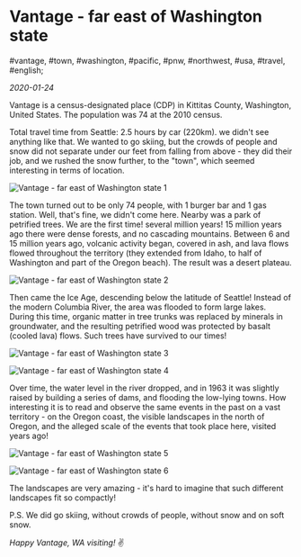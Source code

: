 # Vantage - far east of Washington state

#vantage, #town, #washington, #pacific, #pnw, #northwest, #usa, #travel, #english;

_2020-01-24_

Vantage is a census-designated place (CDP) in Kittitas County, Washington, United States. The population was 74 at the 2010 census.

Total travel time from Seattle: 2.5 hours by car (220km). we didn't see anything like that. We wanted to go skiing, but the crowds of people and snow did not separate under our feet from falling from above - they did their job, and we rushed the snow further, to the "town", which seemed interesting in terms of location.

![Vantage - far east of Washington state 1](/images/vantage-far-east-of-washington-state/1.jpg "Vantage - far east of Washington state 1")

The town turned out to be only 74 people, with 1 burger bar and 1 gas station. Well, that's fine, we didn't come here. Nearby was a park of petrified trees. We are the first time! several million years! 15 million years ago there were dense forests, and no cascading mountains. Between 6 and 15 million years ago, volcanic activity began, covered in ash, and lava flows flowed throughout the territory (they extended from Idaho, to half of Washington and part of the Oregon beach). The result was a desert plateau.

![Vantage - far east of Washington state 2](/images/vantage-far-east-of-washington-state/2.jpg "Vantage - far east of Washington state 2")

Then came the Ice Age, descending below the latitude of Seattle! Instead of the modern Columbia River, the area was flooded to form large lakes. During this time, organic matter in tree trunks was replaced by minerals in groundwater, and the resulting petrified wood was protected by basalt (cooled lava) flows. Such trees have survived to our times!

![Vantage - far east of Washington state 3](/images/vantage-far-east-of-washington-state/3.jpg "Vantage - far east of Washington state 3")

![Vantage - far east of Washington state 4](/images/vantage-far-east-of-washington-state/4.jpg "Vantage - far east of Washington state 4")

Over time, the water level in the river dropped, and in 1963 it was slightly raised by building a series of dams, and flooding the low-lying towns. How interesting it is to read and observe the same events in the past on a vast territory - on the Oregon coast, the visible landscapes in the north of Oregon, and the alleged scale of the events that took place here, visited years ago!

![Vantage - far east of Washington state 5](/images/vantage-far-east-of-washington-state/5.jpg "Vantage - far east of Washington state 5")

![Vantage - far east of Washington state 6](/images/vantage-far-east-of-washington-state/6.jpg "Vantage - far east of Washington state 6")

The landscapes are very amazing - it's hard to imagine that such different landscapes fit so compactly!

P.S. We did go skiing, without crowds of people, without snow and on soft snow.

_Happy Vantage, WA visiting!_ :v:
